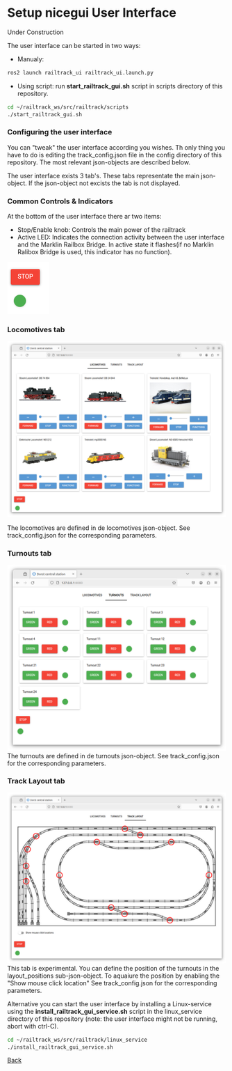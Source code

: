 # Setup nicegui User Interface

Under Construction

The user interface can be started in two ways:
* Manualy:
```bash
ros2 launch railtrack_ui railtrack_ui.launch.py
```
* Using script: run __start_railtrack_gui.sh__ script in scripts directory of this repository.
```bash
cd ~/railtrack_ws/src/railtrack/scripts
./start_railtrack_gui.sh
```
### Configuring the user interface
You can "tweak" the user interface according you wishes. Th only thing you have to do is editing the track_config.json file in the config directory of this repository.
The most relevant json-objects are described below.

The user interface exists 3 tab's. These tabs representate the main json-object. If the json-object not excists the tab is not displayed. 


### Common Controls & Indicators
At the bottom of the user interface there ar two items:
* Stop/Enable knob: Controls the main power of the railtrack
* Active LED: Indicates the connection activity between the user interface and the Marklin Railbox Bridge. In active state it flashes(if no Marklin Ralibox Bridge is used, this indicator has no function).

![Image](images/ScreenshotCommonControlsandIndicators.png)

### Locomotives tab
![Image](images/ScreenshotLocomotives.png)

The locomotives are defined in de locomotives json-object. See track_config.json for the corresponding parameters.

### Turnouts tab
![Image](images/ScreenshotTurnouts.png)
The turnouts are defined in de turnouts json-object. See track_config.json for the corresponding parameters.

### Track Layout tab
![Image](images/ScreenshotTrackLayout.png)
This tab is experimental. You can define the position of the turnouts in the layout_positions sub-json-object. To aquaiure the position by enabling the "Show mouse click location" See track_config.json for the corresponding parameters.

Alternative you can start the user interface by installing a Linux-service using the __install_railtrack_gui_service.sh__ script in the linux_service directory of this repository (note: the user interface might not be running, abort with ctrl-C).
```bash
cd ~/railtrack_ws/src/railtrack/linux_service
./install_railtrack_gui_service.sh
```

[Back](../README.md)